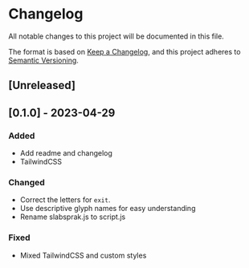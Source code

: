 # Changelog

All notable changes to this project will be documented in this file.

The format is based on [Keep a Changelog](https://keepachangelog.com/en/1.0.0/),
and this project adheres to [Semantic Versioning](https://semver.org/spec/v2.0.0.html).

## [Unreleased]

## [0.1.0] - 2023-04-29

### Added

- Add readme and changelog
- TailwindCSS

### Changed

- Correct the letters for `exit`.
- Use descriptive glyph names for easy understanding
- Rename slabsprak.js to script.js

### Fixed

- Mixed TailwindCSS and custom styles